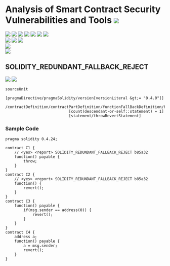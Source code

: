 # Analysis of Smart Contract Security Vulnerabilities and Tools ![](https://img.shields.io/badge/-Live-brightgreen)
![](https://img.shields.io/badge/Batch-20CYS-green) ![](https://img.shields.io/badge/Batch-UG21CYS-lightgreen) ![](https://img.shields.io/badge/Batch-PG21CYS-green) ![](https://img.shields.io/badge/Batch-UG22CYS-lightgreen) ![](https://img.shields.io/badge/Batch-PG21CYS-green) ![](https://img.shields.io/badge/Batch-PhD-darkgreen) ![](https://img.shields.io/badge/-B_RIG-darkgreen)<br/>   ![](https://img.shields.io/badge/BlockchainCourse-20CY712-green)  ![](https://img.shields.io/badge/-M.Tech_Dissertation-blue) ![](https://img.shields.io/badge/Focus-Smart_Contract_Security-yellow) <br/>
![](https://img.shields.io/badge/Blockchain-Ethereum-blue)   <br/> 
![](https://img.shields.io/badge/Language-Solidity-blue)

## SOLIDITY_REDUNDANT_FALLBACK_REJECT

![](https://img.shields.io/badge/Pattern_ID-b85a32-gold) ![](https://img.shields.io/badge/Severity-1-brown) 

```
sourceUnit
                        [pragmaDirective/pragmaSolidity/version[versionLiteral &gt;= "0.4.0"]]
                        /contractDefinition/contractPartDefinition/functionFallBackDefinition/block
                            [count(descendant-or-self::statement) = 1]
                            [statement/throwRevertStatement]
```


### Sample Code

```
pragma solidity 0.4.24;

contract C1 {
    // <yes> <report> SOLIDITY_REDUNDANT_FALLBACK_REJECT b85a32
    function() payable {
        throw;
    }
}
contract C2 {
    // <yes> <report> SOLIDITY_REDUNDANT_FALLBACK_REJECT b85a32
    function() {
        revert();
    }
}
contract C3 {
    function() payable {
        if(msg.sender == address(0)) {
            revert();
        }
    }
}
contract C4 {
    address a;
    function() payable {
        a = msg.sender;
        revert();
    }
}
```